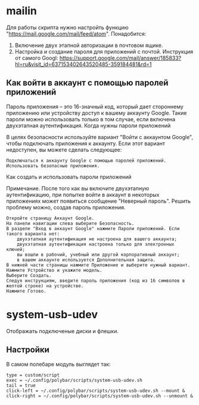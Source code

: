 # mailin

Для работы скрипта нужно настройть функцию "https://mail.google.com/mail/feed/atom".
Понадобится:
  1. Включение двух этапной авторизации в почтовом ящике.
  2. Настройка и создание пароля для приложений с почтой.
Инструкция от самого Googl: https://support.google.com/mail/answer/185833?hl=ru&visit_id=637153402643520485-359184481&rd=1

## Как войти в аккаунт с помощью паролей приложений

Пароль приложения – это 16-значный код, который дает стороннему приложению или устройству доступ к вашему аккаунту Google. Такие пароли можно использовать только в том случае, если включена двухэтапная аутентификация.
Когда нужны пароли приложений

В целях безопасности используйте вариант "Войти с аккаунтом Google", чтобы подключать приложения к аккаунту. Если этот вариант недоступен, вы можете сделать следующее:

    Подключаться к аккаунту Google с помощью паролей приложений.
    Использовать безопасные приложения.

Как создать и использовать пароли приложений

Примечание. После того как вы включите двухэтапную аутентификацию, при попытке войти в аккаунт в некоторых приложениях может появиться сообщение "Неверный пароль". Решить проблему можно, создав пароль приложения.

    Откройте страницу Аккаунт Google.
    На панели навигации слева выберите Безопасность.
    В разделе "Вход в аккаунт Google" нажмите Пароли приложений. Если такого варианта нет:
        двухэтапная аутентификация не настроена для вашего аккаунта;
        двухэтапная аутентификация настроена только для электронных ключей;
        вы вошли в рабочий, учебный или другой корпоративный аккаунт;
        в вашем аккаунте используется Дополнительная защита.
    В нижней части страницы нажмите Приложение и выберите нужный вариант.
    Нажмите Устройство и укажите модель.
    Выберите Создать.
    Следуя инструкциям, введите пароль приложения (код из 16 символов в желтой строке) на устройстве.
    Нажмите Готово.

# system-usb-udev
Отображать подключеные диски и флешки.
## Настройки
В самом полебаре модуль выглядет так:

```[module/system-usb-udev]
type = custom/script
exec = ~/.config/polybar/scripts/system-usb-udev.sh
tail = true
click-left = ~/.config/polybar/scripts/system-usb-udev.sh --mount &
click-right = ~/.config/polybar/scripts/system-usb-udev.sh --unmount &
```


